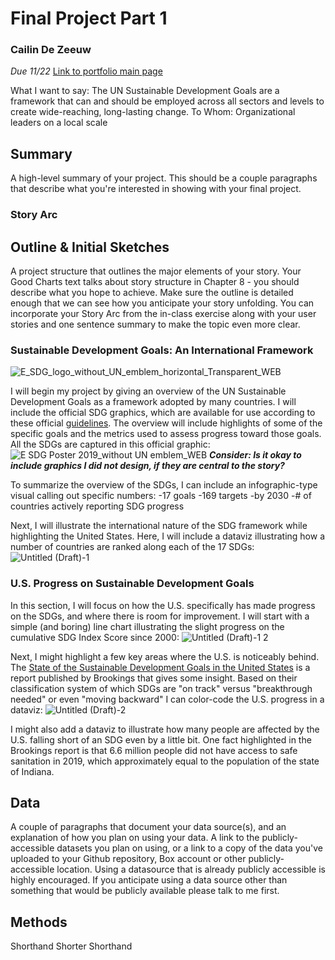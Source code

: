 # Final Project Part 1
### Cailin De Zeeuw
*Due 11/22*
[Link to portfolio main page](/README.md)

What I want to say: The UN Sustainable Development Goals are a framework that can and should be employed across all sectors and levels to create wide-reaching, long-lasting change.
To Whom: Organizational leaders on a local scale

## Summary
A high-level summary of your project.  This should be a couple paragraphs that describe what you're interested in showing with your final project.  
### Story Arc

## Outline & Initial Sketches
A project structure that outlines the major elements of your story.  Your Good Charts text talks about story structure in Chapter 8 - you should describe what you hope to achieve.  Make sure the outline is detailed enough that we can see how you anticipate your story unfolding.  You can incorporate your Story Arc from the in-class exercise along with your user stories and one sentence summary to make the topic even more clear. 

### Sustainable Development Goals: An International Framework
![E_SDG_logo_without_UN_emblem_horizontal_Transparent_WEB](https://user-images.githubusercontent.com/117120584/203669938-42a7eb59-c384-4e7c-a0ef-edde56b3c993.png)

I will begin my project by giving an overview of the UN Sustainable Development Goals as a framework adopted by many countries. I will include the official SDG graphics, which are available for use according to these official [guidelines](https://www.un.org/sustainabledevelopment/wp-content/uploads/2019/01/SDG_Guidelines_AUG_2019_Final.pdf). The overview will include highlights of some of the specific goals and the metrics used to assess progress toward those goals. All the SDGs are captured in this official graphic:
![E SDG Poster 2019_without UN emblem_WEB](https://user-images.githubusercontent.com/117120584/203670801-44842558-22b1-4ca9-8aa4-ebf6aa36d937.png)
***Consider: Is it okay to include graphics I did not design, if they are central to the story?***

To summarize the overview of the SDGs, I can include an infographic-type visual calling out specific numbers:
-17 goals
-169 targets
-by 2030
-# of countries actively reporting SDG progress

Next, I will illustrate the international nature of the SDG framework while highlighting the United States. Here, I will include a dataviz illustrating how a number of countries are ranked along each of the 17 SDGs:![Untitled (Draft)-1](https://user-images.githubusercontent.com/117120584/203673359-a70e02eb-8999-4070-aa38-0554c9a7d16e.jpg)

### U.S. Progress on Sustainable Development Goals
In this section, I will focus on how the U.S. specifically has made progress on the SDGs, and where there is room for improvement. I will start with a simple (and boring) line chart illustrating the slight progress on the cumulative SDG Index Score since 2000:
![Untitled (Draft)-1 2](https://user-images.githubusercontent.com/117120584/203674380-05db2d7e-5a29-42a3-9234-5dcf1c2d2db5.jpg)

Next, I might highlight a few key areas where the U.S. is noticeably behind. The [State of the Sustainable Development Goals in the United States](https://www.brookings.edu/wp-content/uploads/2022/03/2022_Brookings_State-of-SDGs-in-the-US.pdf) is a report published by Brookings that gives some insight. Based on their classification system of which SDGs are "on track" versus "breakthrough needed" or even "moving backward" I can color-code the U.S. progress in a dataviz:
![Untitled (Draft)-2](https://user-images.githubusercontent.com/117120584/203676178-c896d78c-f7f4-459c-9beb-8dcd0c282981.jpg)

I might also add a dataviz to illustrate how many people are affected by the U.S. falling short of an SDG even by a little bit. One fact highlighted in the Brookings report is that 6.6 million people did not have access to safe sanitation in 2019, which approximately equal to the population of the state of Indiana.


## Data
A couple of paragraphs that document your data source(s), and an explanation of how you plan on using your data. 
A link to the publicly-accessible datasets you plan on using, or a link to a copy of the data you've uploaded to your Github repository, Box account or other publicly-accessible location. Using a datasource that is already publicly accessible is highly encouraged.  If you anticipate using a data source other than something that would be publicly available please talk to me first. 

## Methods
Shorthand
Shorter Shorthand

